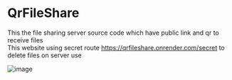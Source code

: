 # QrFileShare
This the file sharing server source code which have public link and  qr to receive files <br>
This website using secret route https://qrfileshare.onrender.com/secret to delete files on server use 

![image](https://github.com/user-attachments/assets/92a307d6-5d78-454d-88d7-cf8dda8e0b61)
